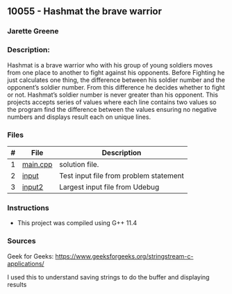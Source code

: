 ## 10055 - Hashmat the brave warrior
### Jarette Greene
### Description:

Hashmat is a brave warrior who with his group of young soldiers moves from one place to another to
fight against his opponents. Before Fighting he just calculates one thing, the difference between his
soldier number and the opponent’s soldier number. From this difference he decides whether to fight or
not. Hashmat’s soldier number is never greater than his opponent. This projects accepts series of values
where each line contains two values so the program find the difference between the values ensuring no 
negative numbers and displays result each on unique lines.

### Files

|   #   | File                       | Description                                                |
| :---: | -------------------------- | ---------------------------------------------------------- |
|   1   | [main.cpp]([./main.cpp](https://github.com/Jarette/4883-Prog-Tech/blob/main/Assignments/P10055/main4.cpp))     | solution file.                                             |
|   2   | [input]([./input](https://github.com/Jarette/4883-Prog-Tech/blob/main/Assignments/P10055/in1.txt))           | Test input file from problem statement                     |
|   3   | [input2]([./input](https://github.com/Jarette/4883-Prog-Tech/blob/main/Assignments/P10055/in1.txt))           | Largest input file from Udebug                   |


### Instructions

- This project was compiled using G++ 11.4

### Sources

Geek for Geeks: 
    https://www.geeksforgeeks.org/stringstream-c-applications/

I used this to understand saving strings to do the buffer and displaying results
